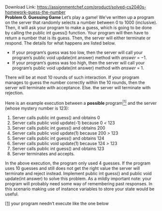 Download Link: https://assignmentchef.com/product/solved-cs2040s-homework-guess-the-number
<br>
<strong>Problem 0. Guessing Game </strong>Let’s play a game! We’ve written up a program on the server that randomly selects a number between 0 to 1000 (inclusive). Then, it will ask your program to make a guess, which is going to be done by calling the public int guess() function. Your program will then have to return a number that is its guess. Then, the server will either terminate or respond. The details for what happens are listed below.

<ul>

 <li>If your program’s guess was too low, then the server will call your program’s public void update(int answer) method with <em>answer </em>= −1.</li>

 <li>If your program’s guess was too high, then the server will call your program’s public void update(int answer) method with <em>answer </em>= 1.</li>

</ul>

There will be at most 10 rounds of such interaction. If your program manages to guess the number correctly within the 10 rounds, then the server will terminate with acceptance. Else. the server will terminate with rejection.

Here is an example execution between a <strong>possible </strong>program<a href="#_ftn1" name="_ftnref1"><sup>[1]</sup></a> and the server (whose mystery number is 123):

<ol>

 <li>Server calls public int guess() and obtains 0</li>

 <li>Server calls public void update(-1) because 0 <em>&lt; </em>123</li>

 <li>Server calls public int guess() and obtains 200</li>

 <li>Server calls public void update(1) because 200 <em>&gt; </em>123</li>

 <li>Server calls public int guess() and obtains 124</li>

 <li>Server calls public void update(1) because 124 <em>&gt; </em>123</li>

 <li>Server calls public int guess() and obtains 123</li>

 <li>Server terminates and accepts.</li>

</ol>

In the above execution, the program only used 4 guesses. If the program uses 10 guesses and still does not get the right value the server will terminate and reject instead. Implement public int guess() and public void update(int answer) to solve this problem. As a mildly important note: your program will probably need some way of remembering past responses. In this scenario making use of instance variables to store your state would be useful.

<a href="#_ftnref1" name="_ftn1">[1]</a> your program needn’t execute like the one below